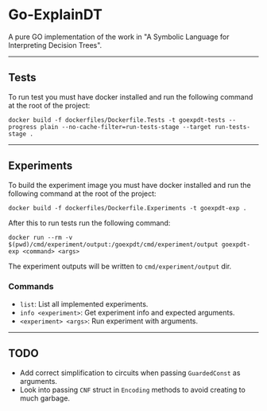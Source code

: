 # Go-ExplainDT

A pure GO implementation of the work in "A Symbolic Language for Interpreting Decision Trees".

---

## Tests

To run test you must have docker installed and run the following command at
the root of the project:

```
docker build -f dockerfiles/Dockerfile.Tests -t goexpdt-tests --progress plain --no-cache-filter=run-tests-stage --target run-tests-stage .
```

---

## Experiments

To build the experiment image you must have docker installed and run the
following command at the root of the project:

```
docker build -f dockerfiles/Dockerfile.Experiments -t goexpdt-exp .
```

After this to run tests run the following command:

```
docker run --rm -v $(pwd)/cmd/experiment/output:/goexpdt/cmd/experiment/output goexpdt-exp <command> <args>
```

The experiment outputs will be written to `cmd/experiment/output` dir.

### Commands

- `list`: List all implemented experiments.
- `info <experiment>`: Get experiment info and expected arguments.
- `<experiment> <args>`: Run experiment with arguments.

---

## TODO

- Add correct simplification to circuits when passing `GuardedConst` as
  arguments.
- Look into passing `CNF` struct in `Encoding` methods to avoid creating to much
  garbage.
